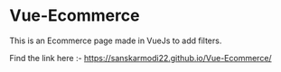 # Vue-Ecommerce
This is an Ecommerce page made in VueJs to add filters.

Find the link here :- https://sanskarmodi22.github.io/Vue-Ecommerce/
